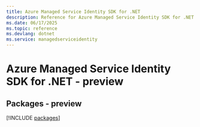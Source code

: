 ```yaml
---
title: Azure Managed Service Identity SDK for .NET
description: Reference for Azure Managed Service Identity SDK for .NET
ms.date: 06/17/2025
ms.topic: reference
ms.devlang: dotnet
ms.service: managedserviceidentity
---
```

# Azure Managed Service Identity SDK for .NET - preview
## Packages - preview
[!INCLUDE [packages](managed-service-identity-index.md)]